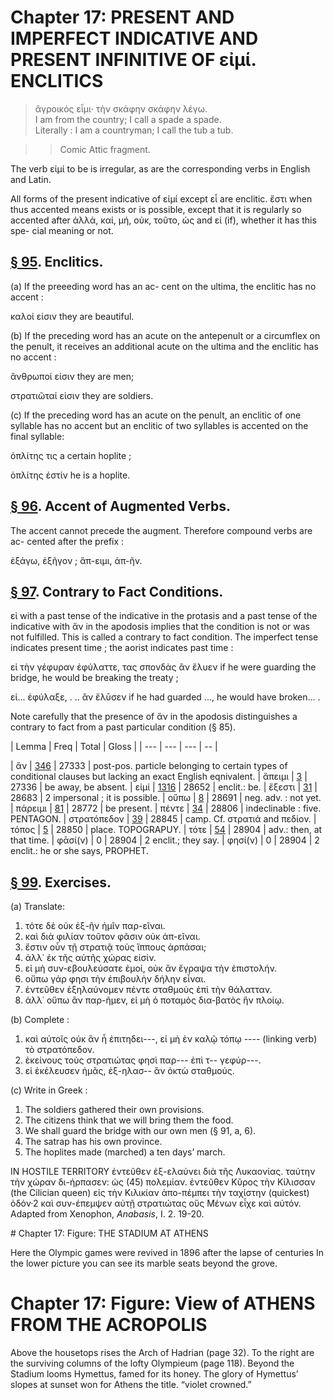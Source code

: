 # Chapter 17: PRESENT AND IMPERFECT INDICATIVE AND PRESENT INFINITIVE OF εἰμί. ENCLITICS

<bibl></bibl>
>  ἄγροικός εἶμι· τὴν σκάφην σκάφην λέγω.<br/>
>  I am from the country; I call a spade a spade.<br/>
>  Literally : I am a countryman; I call the tub a tub.<br/>

>> Comic Attic fragment.






<div type="textpart" subtype="para" n="93">


The verb εἰμί to be is irregular, as are the corresponding verbs in English and Latin.

<div type="textpart" subtype="para" n="94">


All forms of the present indicative of εἰμί except
εἶ are enclitic. ἔστι when thus accented means exists or is
possible, except that it is regularly so accented after ἀλλά,
καί, μή, οὐκ, τοῦτο, ὡς and εἰ (if), whether it has this spe-
cial meaning or not.

## [§ 95](#para95). Enclitics.


(a) If the preeeding word has an ac-
cent on the ultima, the enclitic has no accent :

<foreign></foreign> <gloss></gloss>
καλοί εἰσιν they are beautiful.

(b) If the preceding word has an acute on the antepenult or a circumflex on the penult, it receives an additional acute on the ultima and the enclitic has no accent :

<foreign></foreign> <gloss></gloss>

ἄνθρωποί εἰσιν they are men;
<foreign></foreign> <gloss></gloss>

στρατιῶταί εἰσιν they are soldiers.

<pb n="53"/>

(c) If the preceding word has an acute on the penult,
an enclitic of one syllable has no accent but an enclitic of
two syllables is accented on the final syllable:

<foreign></foreign> <gloss></gloss>

ὁπλίτης τις a certain hoplite ;
<foreign></foreign> <gloss></gloss>

ὁπλίτης ἐστίν he is a hoplite.

## [§ 96](#para96). Accent of Augmented Verbs.


The accent cannot
precede the augment. Therefore compound verbs are ac-
cented after the prefix :

ἐξάγω, ἐξῆγον ; ἄπ-ειμι, ἀπ-ῆν.

## [§ 97](#para97). Contrary to Fact Conditions.


εἰ with a past tense
of the indicative in the protasis and a past tense of the indicative with ἄν in the apodosis implies that the condition
is not or was not fulfilled. This is called a contrary to
fact condition. The imperfect tense indicates present time ;
the aorist indicates past time :

<foreign></foreign> <gloss></gloss>

εἰ τὴν γέφυραν ἐφύλαττε, τας σπονδὰς ἂν ἔλυεν
if he were guarding the bridge, he would be breaking the treaty ;

<foreign></foreign> <gloss></gloss>

εἰ... ἐφύλαξε, . .. ἂν ἔλῡσεν
if he had guarded ..., he would have broken... .



Note carefully that the presence of ἄν in the apodosis distinguishes
a contrary to fact from a past particular condition (§ 85).

<div type="textpart" subtype="para" n="98">
| Lemma | Freq | Total | Gloss |
| --- | --- | --- | -- |

| ἄν | [346](https://github.com/gregorycrane/CrosbySchaeffer2.0/tree/main/chaps/vocpassages/0032-006/ἄν.md) | 27333 | post-pos. particle belonging to certain types of conditional clauses but lacking an exact English eqnivalent.
| ἄπειμι | [3](https://github.com/gregorycrane/CrosbySchaeffer2.0/tree/main/chaps/vocpassages/0032-006/ἄπειμι.md) | 27336 | be away, be absent.
| εἰμί | [1316](https://github.com/gregorycrane/CrosbySchaeffer2.0/tree/main/chaps/vocpassages/0032-006/εἰμί.md) | 28652 | enclit.: be.
| ἔξεστι | [31](https://github.com/gregorycrane/CrosbySchaeffer2.0/tree/main/chaps/vocpassages/0032-006/ἔξ-ἐστι(ν).md) | 28683 | 2 impersonal ; it is possible.
| οὔπω | [8](https://github.com/gregorycrane/CrosbySchaeffer2.0/tree/main/chaps/vocpassages/0032-006/οὔπω.md) | 28691 | neg. adv. : not yet.
| πάρειμι | [81](https://github.com/gregorycrane/CrosbySchaeffer2.0/tree/main/chaps/vocpassages/0032-006/πάρειμι.md) | 28772 | be present.
| πέντε | [34](https://github.com/gregorycrane/CrosbySchaeffer2.0/tree/main/chaps/vocpassages/0032-006/πέντε.md) | 28806 | indeclinable : five. PENTAGON.
| στρατόπεδον | [39](https://github.com/gregorycrane/CrosbySchaeffer2.0/tree/main/chaps/vocpassages/0032-006/στρατόπεδον.md) | 28845 | camp. Cf. στρατιά and πεδίον.
| τόπος | [5](https://github.com/gregorycrane/CrosbySchaeffer2.0/tree/main/chaps/vocpassages/0032-006/τόπος.md) | 28850 | place. TOPOGRAPUY.
| τότε | [54](https://github.com/gregorycrane/CrosbySchaeffer2.0/tree/main/chaps/vocpassages/0032-006/τότε.md) | 28904 | adv.: then, at that time.
| φᾱσί(ν) | 0 | 28904 | 2 enclit.; they say.
| φησί(ν) | 0 | 28904 | 2 enclit.: he or she says, PROPHET.



<pb n="54"/>


## [§ 99](#para99). Exercises.




(a) Translate:

1. τότε δὲ οὐκ ἐξ-ῆν ἡμῖν παρ-εῖναι.
2. καὶ διὰ φιλίαν τοῦτον φᾶσιν οὐκ ἀπ-εῖναι.
3. ἔστιν οὖν τῇ στρατιᾷ τοὺς ἵππους ἁρπάσαι;
4. ἀλλ᾽ ἐκ τῆς αὐτῆς χώρας εἰσίν.
5. εἰ μὴ συν-εβουλεύσατε ἐμοί, οὐκ ἂν ἔγραψα τὴν ἐπιστολήν.
6. οὔπω γάρ φησι τὴν ἐπιβουλὴν δήλην εἶναι.
7. ἐντεῦθεν ἐξηλαύνομεν πέντε σταθμοὺς ἐπὶ τὴν θάλατταν.
8. ἀλλ᾽ οὔπω ἂν παρ-ῆμεν, εἰ μὴ ὁ ποταμὸς δια-βατὸς ἣν πλοίῳ.

(b) Complete :
1. καὶ αὐτοῖς οὐκ ἂν ἦ ἐπιτηδει---,  εἰ μὴ ἐν καλῷ
τόπῳ ---- (linking verb) τὸ στρατόπεδον.
2. ἐκείνους τοὺς στρατιώτας φησὶ παρ--- ἐπὶ τ-- γεφύρ---.
3. εἰ ἐκέλευσεν ἡμᾶς, ἐξ-ηλασ-- ἂν ὀκτὼ σταθμούς.

(c) Write in Greek :

1. The soldiers gathered their own provisions.
2. The citizens think that we will bring them the food.
3. We shall guard the bridge with our own men (§ 91, a, 6).
4. The satrap has his own province.
5. The hoplites made (marched) a ten days’ march.

<div type="textpart" subtype="para" n="100">


IN HOSTILE TERRITORY
<quote xml:lang="grc">ἐντεῦθεν ἐξ-ελαύνει διὰ τῆς Λυκαονίας. ταύτην τὴν χώραν
δι-ήρπασεν: ὡς (45) πολεμίαν. ἐντεῦθεν Κῦρος τὴν Κίλισσαν
(the Cilician queen) εἰς τὴν Κιλικίαν ἀπο-πέμπει τὴν ταχίστην
(quickest) ὁδόν·2 καὶ συν-έπεμψεν αὐτῇ στρατιώτας οὓς
Μένων εἶχε καὶ αὐτόν. <quote xml:lang="eng"> <bibl>Adapted from Xenophon, *Anabasis*, I. 2. 19-20.</bibl>




<pb n="55"/>
# Chapter 17: Figure: THE STADIUM AT ATHENS


Here the Olympic games were revived in 1896 after the lapse of centuries
In the lower picture you can see its marble seats beyond the grove.


# Chapter 17: Figure: View of ATHENS FROM THE ACROPOLIS


Above the housetops rises the Arch of Hadrian (page 32). To the right
are the surviving columns of the lofty Olympieum (page 118). Beyond the
Stadium looms Hymettus, famed for its honey. The glory of Hymettus’
slopes at sunset won for Athens the title. “violet crowned.”







<pb n="56"/>




